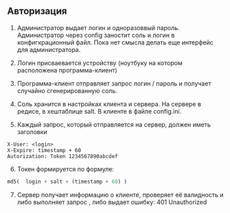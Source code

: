 ## Авторизация


1. Администратор выдает логин и одноразоввый пароль. Администратор через config заностит соль и логин в конфигкрационный файл. Пока нет смысла делать еще интерфейс для администратора.

2. Логин присваевается устройству (ноутбуку на котором расположена программа-клиент)

3. Программа-клиент отправляет запрос  логин / пароль и получает случайно сгенерированную соль.

4. Соль хранится в настройках клиента и сервера. На сервере в редисе, в хештаблице salt. В клиенте в файле config.ini.  

5. Каждый запрос, который отправляется на сервер, должен иметь заголовки
```http
X-User: <login>
X-Expire: timestamp + 60 
Autorization: Token 1234567890abcdef
```

6. Токен формируется по формуле: 
```python
md5(  login + salt + (timestamp + 60) )
```

7. Сервер получает информацию о клиенте, проверяет её валидность и либо выполняет запрос , либо выдает ошибку: 401 Unauthorized

